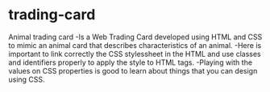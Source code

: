 # trading-card
Animal trading card
-Is a Web Trading Card developed using HTML and CSS to mimic an animal card that describes characteristics of an animal.
-Here is important to link correctly the CSS stylessheet  in the HTML and use classes and identifiers properly to apply
the style to HTML tags.
-Playing with the values on CSS properties is good to learn about things that you can design using CSS.
